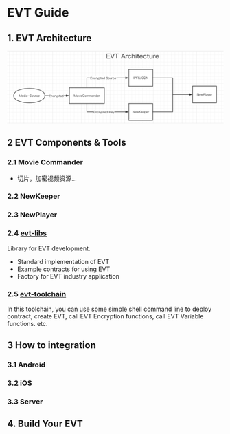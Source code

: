 # EVT Guide


## 1. EVT Architecture

![EVT Architecture](./res/evt.png)

## 2 EVT Components & Tools

### 2.1 Movie Commander
- 切片，加密视频资源...

### 2.2 NewKeeper

### 2.3 NewPlayer

### 2.4 [evt-libs](https://github.com/newtonproject/evt-lib)

Library for EVT development.
- Standard implementation of EVT
- Example contracts for using EVT
- Factory for EVT industry application

### 2.5 [evt-toolchain](https://github.com/newtonproject/evt-toolchain)

In this toolchain, you can use some simple shell command line to deploy contract, create EVT, call EVT Encryption functions, call EVT Variable functions. etc.

## 3 How to integration

### 3.1 Android

### 3.2 iOS

### 3.3 Server


## 4. Build Your EVT
